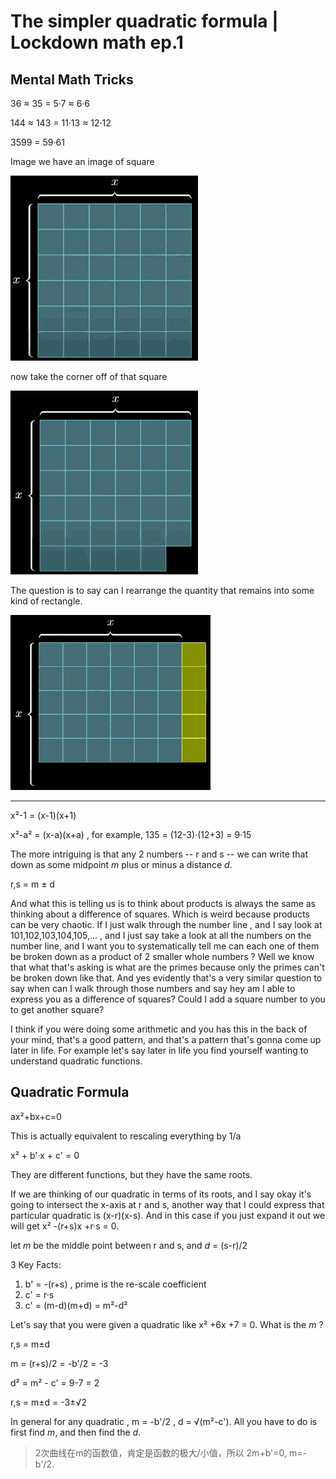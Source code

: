 
# The simpler quadratic formula | Lockdown math ep.1

## Mental Math Tricks 

36 ≈ 35 = 5·7 ≈ 6·6

144 ≈ 143 = 11·13 ≈ 12·12

3599 = 59·61

Image we have an image of square

![](../imgs/3b1b_quad_01.png)

now take the corner off of that square

![](../imgs/3b1b_quad_02.png)

The question is to say can I rearrange the quantity that remains into some kind of rectangle. 

![](../imgs/3b1b_quad_03.png)

---

x²-1 = (x-1)(x+1)

x²-a² = (x-a)(x+a) , for example,  135 = (12-3)·(12+3) = 9·15

The more intriguing is that any 2 numbers -- r and s -- we can write that down as some midpoint *m* plus or minus a distance *d*. 

r,s = m ± d 

And what this is telling us is to think about products is always the same as thinking about a difference of squares. Which is weird because products can be very chaotic. If I just walk through the number line , and I say look at 101,102,103,104,105,... ,  and I just say take a look at all the numbers on the number line, and I want you to systematically tell me can each one of them be broken down as a product of 2 smaller whole numbers ? Well we know that what that's asking is what are the primes because only the primes can't be broken down like that.  And yes evidently that's a very similar question to say when can I walk through those numbers and say hey am I able to express you as a difference of squares? Could I add a square number to you to get another square? 

I think if you were doing some arithmetic and you has this in the back of your mind, that's a good pattern, and that's a pattern that's gonna come up later in life. For example let's say later in life you find yourself wanting to understand quadratic functions.


## Quadratic Formula

ax²+bx+c=0

This is actually equivalent to rescaling everything by 1/a

x² + b'·x + c' = 0

They are different functions, but they have the same roots. 

If we are thinking of our quadratic in terms of its roots, and I say okay it's going to intersect the x-axis at r and s, another way that I could express that particular quadratic is (x-r)(x-s). And in this case if you just expand it out we will get x² -(r+s)x +r·s = 0.

let *m* be the middle point between r and s, and *d* = (s-r)/2

3 Key Facts:

1. b' = -(r+s) , prime is the re-scale coefficient
2. c' = r·s
3. c' = (m-d)(m+d) = m²-d²


Let's say that you were given a quadratic like x² +6x +7 = 0. What is the *m* ?

r,s = m±d

m = (r+s)/2 = -b'/2 = -3

d² = m² - c' = 9-7 = 2

r,s = m±d = -3±√2

In general for any quadratic , m = -b'/2 , d = √(m²-c'). All you have to do is first find *m*, and then find the *d*.

> 2次曲线在m的函数值，肯定是函数的极大/小值，所以 2m+b'=0, m=-b'/2.


